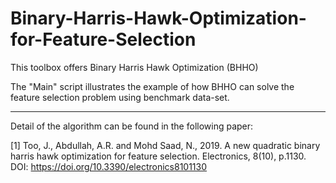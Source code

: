 # Binary-Harris-Hawk-Optimization-for-Feature-Selection
This toolbox offers Binary Harris Hawk Optimization (BHHO)  

The "Main" script illustrates the example of how BHHO can solve the feature selection problem using benchmark data-set. 

********************************************************************************************************************************** 

Detail of the algorithm can be found in the following paper: 

[1] Too, J., Abdullah, A.R. and Mohd Saad, N., 2019. A new quadratic binary harris hawk optimization for feature selection. Electronics, 8(10), p.1130. DOI: https://doi.org/10.3390/electronics8101130
